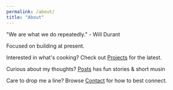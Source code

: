 ```yaml
---
permalink: /about/
title: "About"
---
```


"We are what we do repeatedly." - Will Durant

Focused on building at present.

Interested in what's cooking? Check out [Projects](/projects/) for the latest.

Curious about my thoughts? [Posts](/posts/) has fun stories & short musin

Care to drop me a line? Browse [Contact](/contact/) for how to best connect.


